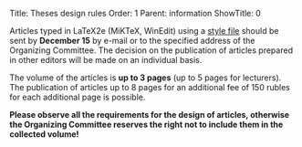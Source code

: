 Title: Theses design rules
Order: 1
Parent: information
ShowTitle: 0

Articles typed in LaTeX2e (MiKTeX, WinEdit) using a [style file](https://github.com/vzms-kmm-vsu/vzms-theses/releases/latest/download/vzms_examples.zip) should be sent by **December 15** by e-mail or to the specified address of the Organizing Committee. The decision on the publication of articles prepared in other editors will be made on an individual basis.

The volume of the articles is **up to 3 pages** (up to 5 pages for lecturers). The publication of articles up to 8 pages for an additional fee of 150 rubles for each additional page is possible.

**Please observe all the requirements for the design of articles, otherwise the Organizing Committee reserves the right not to include them in the collected volume!**
